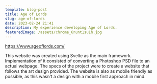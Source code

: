```yaml
---
template: blog-post
title: Age of Lords
slug: age-of-lords
date: 2023-02-24 21:41
description: My experience developing Age of Lords.
featuredImage: /assets/chrome_6nunt1su1h.jpg
---
```

<https://www.ageoflords.com/>

T﻿his website was created using Svelte as the main framework. Implementation of it consisted of converting a Photoshop PSD file to an actual webpage. The specs of the project were to create a website that follows the art design provided. The website is also as mobile friendly as possible, as this wasn't a design with a mobile first approach in mind.